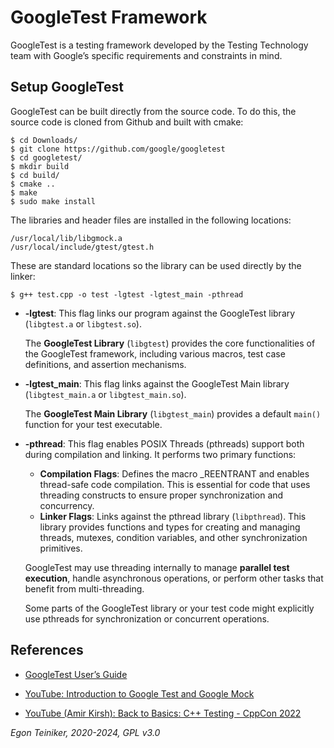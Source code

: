 # GoogleTest Framework

GoogleTest is a testing framework developed by the Testing Technology team with 
Google’s specific requirements and constraints in mind. 

## Setup GoogleTest

GoogleTest can be built directly from the source code. To do this, the source 
code is cloned from Github and built with cmake:

```
$ cd Downloads/
$ git clone https://github.com/google/googletest
$ cd googletest/
$ mkdir build
$ cd build/
$ cmake ..
$ make
$ sudo make install 
```

The libraries and header files are installed in the following locations:
```
/usr/local/lib/libgmock.a
/usr/local/include/gtest/gtest.h
```

These are standard locations so the library can be used directly by the linker:
```
$ g++ test.cpp -o test -lgtest -lgtest_main -pthread
```

* **-lgtest**: This flag links our program against the GoogleTest library 
    (`libgtest.a` or `libgtest.so`).

    The **GoogleTest Library** (`libgtest`) provides the core functionalities 
    of the GoogleTest framework, including various macros, test case 
    definitions, and assertion mechanisms.

* **-lgtest_main**: This flag links against the GoogleTest Main library 
    (`libgtest_main.a` or `libgtest_main.so`).

    The **GoogleTest Main Library** (`libgtest_main`) provides a default `main()` 
    function for your test executable.    

* **-pthread**: This flag enables POSIX Threads (pthreads) support both 
    during compilation and linking. It performs two primary functions:
    * **Compilation Flags**: Defines the macro _REENTRANT and enables 
        thread-safe code compilation. This is essential for code that 
        uses threading constructs to ensure proper synchronization and 
        concurrency.
    * **Linker Flags**: Links against the pthread library (`libpthread`). 
        This library provides functions and types for creating and managing 
        threads, mutexes, condition variables, and other synchronization 
        primitives.

    GoogleTest may use threading internally to manage **parallel test execution**,
    handle asynchronous operations, or perform other tasks that benefit from
    multi-threading.

    Some parts of the GoogleTest library or your test code might explicitly 
    use pthreads for synchronization or concurrent operations.

## References
* [GoogleTest User’s Guide](https://google.github.io/googletest/)

* [YouTube: Introduction to Google Test and Google Mock](https://youtu.be/N8a7IFPAPXs?si=zYIqGOk5jvBA_TX0)

* [YouTube (Amir Kirsh): Back to Basics: C++ Testing - CppCon 2022](https://youtu.be/SAM4rWaIvUQ?si=YJS6xIkRIOeYVy-b)

*Egon Teiniker, 2020-2024, GPL v3.0*
